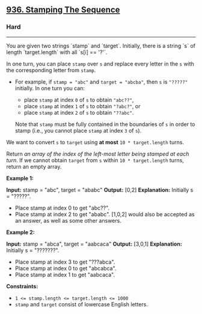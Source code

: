 <h2><a href="https://leetcode.com/problems/stamping-the-sequence/">936. Stamping The Sequence</a></h2><h3>Hard</h3><hr>You are given two strings `stamp` and `target`. Initially, there is a string `s` of length `target.length` with all `s[i] == '?'`.

In one turn, you can place `stamp` over `s` and replace every letter in the `s` with the corresponding letter from `stamp`.

*   For example, if `stamp = "abc"` and `target = "abcba"`, then `s` is `"?????"` initially. In one turn you can:
    
    *   place `stamp` at index `0` of `s` to obtain `"abc??"`,
    *   place `stamp` at index `1` of `s` to obtain `"?abc?"`, or
    *   place `stamp` at index `2` of `s` to obtain `"??abc"`.
    
    Note that `stamp` must be fully contained in the boundaries of `s` in order to stamp (i.e., you cannot place `stamp` at index `3` of `s`).

We want to convert `s` to `target` using **at most** `10 * target.length` turns.

Return _an array of the index of the left-most letter being stamped at each turn_. If we cannot obtain `target` from `s` within `10 * target.length` turns, return an empty array.

**Example 1:**

**Input:** stamp = "abc", target = "ababc"
**Output:** \[0,2\]
**Explanation:** Initially s = "?????".
- Place stamp at index 0 to get "abc??".
- Place stamp at index 2 to get "ababc".
\[1,0,2\] would also be accepted as an answer, as well as some other answers.

**Example 2:**

**Input:** stamp = "abca", target = "aabcaca"
**Output:** \[3,0,1\]
**Explanation:** Initially s = "???????".
- Place stamp at index 3 to get "???abca".
- Place stamp at index 0 to get "abcabca".
- Place stamp at index 1 to get "aabcaca".

**Constraints:**

*   `1 <= stamp.length <= target.length <= 1000`
*   `stamp` and `target` consist of lowercase English letters.